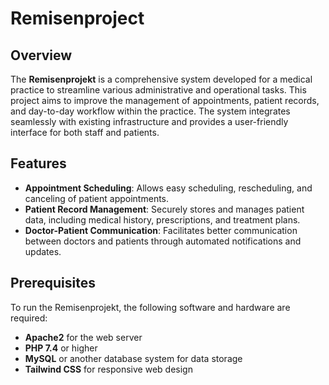 # Remisenproject

## Overview
The **Remisenprojekt** is a comprehensive system developed for a medical practice to streamline various administrative and operational tasks. This project aims to improve the management of appointments, patient records, and day-to-day workflow within the practice. The system integrates seamlessly with existing infrastructure and provides a user-friendly interface for both staff and patients.

## Features
- **Appointment Scheduling**: Allows easy scheduling, rescheduling, and canceling of patient appointments.
- **Patient Record Management**: Securely stores and manages patient data, including medical history, prescriptions, and treatment plans.
- **Doctor-Patient Communication**: Facilitates better communication between doctors and patients through automated notifications and updates.

## Prerequisites
To run the Remisenprojekt, the following software and hardware are required:
- **Apache2** for the web server
- **PHP 7.4** or higher
- **MySQL** or another database system for data storage
- **Tailwind CSS** for responsive web design


